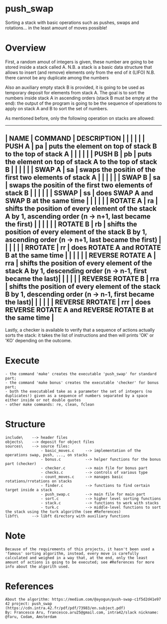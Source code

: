 # push_swap
Sorting a stack with basic operations such as pushes, swaps and rotations... in the least amount of moves possible!


# Overview
First, a random amout of integers is given, these number are going to be stored inside a stack called A.
	N.B. a stack is a basic data structure that allows to insert (and remove) elements only from the end of it (LIFO)
	N.B. there cannot be any duplicate among the numbers 

Also an auxiliary empty stack B is provided, it is going to be used as temporary deposit for elements from stack A.
The goal is to sort the numbers inside stack A in ascending orders (stack B must be empty at the end): the output of the program is going to be the sequence of operations to apply on stack A and B to sort the set of numbers.

As mentioned before, only the following operation on stacks are allowed:

 -------------------------------------------------------------------------------------------------------------------------------------------
| NAME	            | COMMAND |	DESCRIPTION																		    						|
|					|		  |																												|
| PUSH A            | pa      | puts the element on top of stack B to the top of stack A													|
|					|		  |																												|
| PUSH B            | pb      | puts the element on top of stack A to the top of stack B													|
|					|		  |																												|
| SWAP A            | sa      | swaps the positin of the first two elements of stack A														|
|					|		  |																												|
| SWAP B            | sa      | swaps the positin of the first two elements of stack B														|
|					|		  |																												|
| SSWAP				| ss      | does SWAP A and SWAP B at the same time																		|
|					|		  |																												|
| ROTATE A          | ra      | shifts the position of every element of the stack A by 1, ascending order (n -> n+1, last became the first)	|
|					|		  |																												|
| ROTATE B          | rb      | shifts the position of every element of the stack B by 1, ascending order (n -> n+1, last became the first) |
|					|		  |																												|
| RROTATE           | rr      | does ROTATE A and ROTATE B at the same time																	|
|					|		  |																												|
| REVERSE ROTATE A  | rra     | shifts the position of every element of the stack A by 1, descending order (n -> n-1, first became the last)|
|					|		  |																												|
| REVERSE ROTATE B  | rra     | shifts the position of every element of the stack B by 1, descending order (n -> n-1, first became the last)|
|					|		  |																												|
| REVERSE RROTATE	| rrr     | does REVERSE ROTATE A and REVERSE ROTATE B at the same time										     		|
 -------------------------------------------------------------------------------------------------------------------------------------------

Lastly, a checker is available to verify that a sequence of actions actually sorts the stack: it takes the list of instructions and then will prints 'OK' or 'KO' depending on the outcome.


# Execute
	- the command 'make' creates the executable 'push_swap' for standard part;
	- the command 'make bonus' creates the executable 'checker' for bonus part;
	- both the executabled take as a parameter the set of integers (no duplicates!) given as a sequence of numbers separated by a space either inside or not double quotes
	- other make commands: re, clean, fclean


# Structure
	include\  	--> header files
	objects\  	--> deposit for object files
	sources\  	--> source files:
	                - basic_moves.c		--> implementation of the operations swap, push, ..., on stacks
	                - bonus.c			--> helper functions for the bonus part (checker)
					- checker.c			--> main file for bonus part
					- checks.c			--> controls of various type
					- count_moves.c		--> manages basic rotations/rrotations on stacks
					- finder.c			--> functions to find certain target inside a stack
					- push_swap.c		--> main file for main part
					- sort.c			--> higher level sorting functions
					- stack.c			--> functions to work with stacks
					- turk.c			--> middle-level functions to sort the stack using the turk algorithm (see #References)
	libft\    	--> libft directory with auxiliary functions

# Note
	Because of the requirements of this projects, it hasn't been used a 'famous' sorting algorithm, instead, every move is carefully calculated and weighed in a way that, at the end, only the least amount of actions is going to be executed; see #References for more info about the algorith used.


# References
	About the algorithm: https://medium.com/@ayogun/push-swap-c1f5d2d41e97
    42 project: push_swap (https://cdn.intra.42.fr/pdf/pdf/73983/en.subject.pdf)
    By: Francesco Aru, francesco.aru25@gmail.com, intra42/slack nickname: @faru, Codam, Amsterdam
